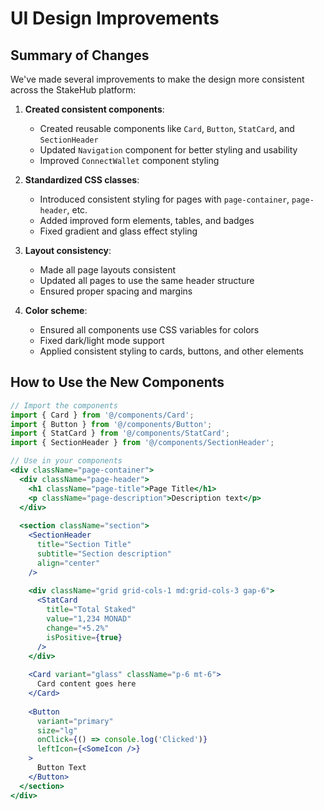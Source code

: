 # UI Design Improvements

## Summary of Changes

We've made several improvements to make the design more consistent across the StakeHub platform:

1. **Created consistent components**:
   - Created reusable components like `Card`, `Button`, `StatCard`, and `SectionHeader`
   - Updated `Navigation` component for better styling and usability
   - Improved `ConnectWallet` component styling

2. **Standardized CSS classes**:
   - Introduced consistent styling for pages with `page-container`, `page-header`, etc.
   - Added improved form elements, tables, and badges
   - Fixed gradient and glass effect styling 

3. **Layout consistency**:
   - Made all page layouts consistent
   - Updated all pages to use the same header structure
   - Ensured proper spacing and margins

4. **Color scheme**:
   - Ensured all components use CSS variables for colors
   - Fixed dark/light mode support
   - Applied consistent styling to cards, buttons, and other elements

## How to Use the New Components

```jsx
// Import the components
import { Card } from '@/components/Card';
import { Button } from '@/components/Button';
import { StatCard } from '@/components/StatCard';
import { SectionHeader } from '@/components/SectionHeader';

// Use in your components
<div className="page-container">
  <div className="page-header">
    <h1 className="page-title">Page Title</h1>
    <p className="page-description">Description text</p>
  </div>
  
  <section className="section">
    <SectionHeader 
      title="Section Title" 
      subtitle="Section description" 
      align="center" 
    />
    
    <div className="grid grid-cols-1 md:grid-cols-3 gap-6">
      <StatCard 
        title="Total Staked" 
        value="1,234 MONAD" 
        change="+5.2%" 
        isPositive={true} 
      />
    </div>
    
    <Card variant="glass" className="p-6 mt-6">
      Card content goes here
    </Card>
    
    <Button 
      variant="primary" 
      size="lg" 
      onClick={() => console.log('Clicked')}
      leftIcon={<SomeIcon />}
    >
      Button Text
    </Button>
  </section>
</div>
```